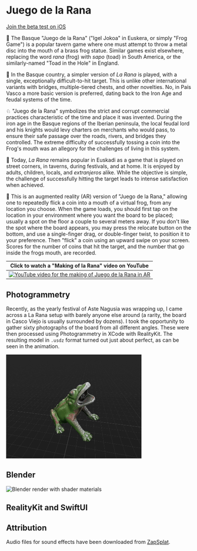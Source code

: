 # Juego de la Rana
<!-- 3D Augmented Reality version of the Basque Juego de la Rana -->
[Join the beta test on iOS](https://testflight.apple.com/join/3b6ujPfg)

🐸 The Basque "Juego de la Rana" ("Igel Jokoa" in Euskera, or simply "Frog Game") is a popular tavern game where one must attempt to throw a metal disc into the mouth of a brass frog statue. 
Similar games exist elsewhere, replacing the word _rana_ (frog) with _sapo_ (toad) in South America, or the similarly-named "Toad in the Hole" in England.

🎯 In the Basque country, a simpler version of _La Rana_ is played, with a single, exceptionally difficult-to-hit target.
This is unlike other international variants with bridges, multiple-tiered chests, and other novelties.
No, in País Vasco a more basic version is preferred, dating back to the Iron Age and feudal systems of the time.

♘ "Juego de la Rana" symbolizes the strict and corrupt commercial practices characteristic of the time and place it was invented.
During the iron age in the Basque regions of the Iberian peninsula, the local feudal lord and his knights would levy charters on merchants who would pass, to ensure their safe passage over the roads, rivers, and bridges they controlled.
The extreme difficulty of successfully tossing a coin into the Frog's mouth was an allegory for the challenges of living in this system.

🍻 Today, _La Rana_ remains popular in Euskadi as a game that is played on street corners, in taverns, during festivals, and at home.
It is enjoyed by adults, children, locals, and _extranjeros_ alike.
While the objective is simple, the challenge of successfully hitting the target leads to intense satisfaction when achieved.

📱 This is an augmented reality (AR) version of "Juego de la Rana," allowing one to repeatedly flick a coin into a mouth of a virtual frog, from any location you choose.
When the game loads, you should first tap on the location in your environment where you want the board to be placed; usually a spot on the floor a couple to several meters away.
If you don't like the spot where the board appears, you may press the relocate button on the bottom, and use a single-finger drag, or double-finger twist, to position it to your preference.
Then "flick" a coin using an upward swipe on your screen.
Scores for the number of coins that hit the target, and the number that go inside the frogs mouth, are recorded.

| Click to watch a "Making of la Rana" video on YouTube                                                                                                  |
|--------------------------------------------------------------------------------------------------------------------------------------------------------|
| [![YouTube video for the making of Juego de la Rana in AR](https://img.youtube.com/vi/vuecTw81q-k/0.jpg)](https://www.youtube.com/watch?v=vuecTw81q-k) |

## Photogrammetry

Recently, as the yearly festival of Aste Nagusia was wrapping up, I came across a La Rana setup with barely anyone else around (a rarity, the board in Casco Viejo is usually surrounded by dozens). 
I took the opportunity to gather sixty photographs of the board from all different angles.
These were then processed using Photogrammetry in XCode with RealityKit.
The resulting model in `.usdz` format turned out just about perfect, as can be seen in the animation. 

![3D model of La Rana statue generated using XCode, RealityKit, and Photogrammetry](Images/laRanaPhotogrammetry.gif)


## Blender

![Blender render with shader materials](Images/TableWithLaRana_2048x2048.png)

## RealityKit and SwiftUI

## Attribution

Audio files for sound effects have been downloaded from [ZapSplat](https://www.zapsplat.com/).
